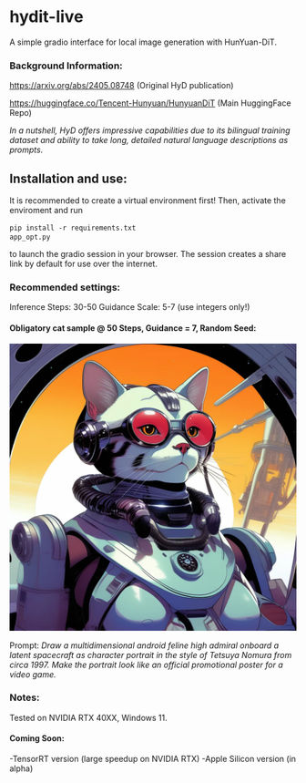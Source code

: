 # hydit-live
A simple gradio interface for local image generation with HunYuan-DiT.
### Background Information:
https://arxiv.org/abs/2405.08748 (Original HyD publication)

https://huggingface.co/Tencent-Hunyuan/HunyuanDiT (Main HuggingFace Repo)

*In a nutshell, HyD offers impressive capabilities due to its bilingual training dataset and ability to take long, detailed natural language descriptions as prompts.*

## Installation and use:
It is recommended to create a virtual environment first!
Then, activate the enviroment and run
```
pip install -r requirements.txt
app_opt.py
```
to launch the gradio session in your browser. The session creates a share link by default for use over the internet.

### Recommended settings:
Inference Steps: 30-50
Guidance Scale: 5-7 (use integers only!)

#### Obligatory cat sample @ 50 Steps, Guidance = 7, Random Seed:
![sample generated image](cat_admiral.png)

Prompt:
*Draw a multidimensional android feline high admiral onboard a latent spacecraft as character portrait in the style of Tetsuya Nomura from circa 1997. Make the portrait look like an official promotional poster for a video game.*


### Notes:
Tested on NVIDIA RTX 40XX, Windows 11.

#### Coming Soon:
-TensorRT version (large speedup on NVIDIA RTX)
-Apple Silicon version (in alpha)
